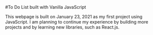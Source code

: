 #To Do List built with Vanilla JavaScript

This webpage is built on January 23, 2021 as my first project using JavaScript.
I am planning to continue my experience by building more projects and by learning new libraries, such as React.js.
